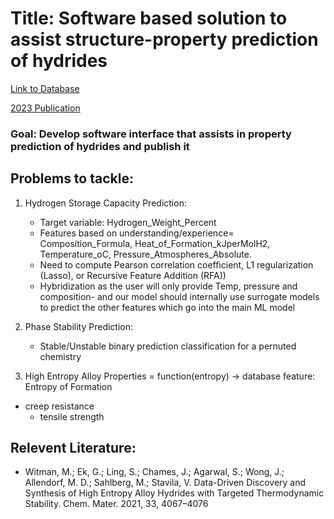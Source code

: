 # Title: Software based solution to assist structure-property prediction of hydrides

[Link to Database](https://zenodo.org/records/7324809)

[2023 Publication](https://pubs.rsc.org/en/content/articlelanding/2023/ta/d3ta02323k/unauth)

### Goal: Develop software interface that assists in property prediction of hydrides and publish it

## Problems to tackle:

1. Hydrogen Storage Capacity Prediction:

    - Target variable: Hydrogen_Weight_Percent
    - Features based on understanding/experience= Composition_Formula, Heat_of_Formation_kJperMolH2, Temperature_oC, Pressure_Atmospheres_Absolute. 
    - Need to compute Pearson correlation coefficient, L1 regularization (Lasso), or Recursive Feature Addition (RFA)) 
    - Hybridization as the user will only provide Temp, pressure and composition- and our model should internally use surrogate models to predict the other features which go into the main ML model

2. Phase Stability Prediction:
    - Stable/Unstable binary prediction classification for a pernuted chemistry

3. High Entropy Alloy Properties = function(entropy) -> database feature: Entropy of Formation
- creep resistance
    - tensile strength

## Relevent Literature:
- Witman, M.; Ek, G.; Ling, S.; Chames, J.; Agarwal, S.; Wong, J.; Allendorf, M. D.; Sahlberg, M.; Stavila, V. 
Data-Driven Discovery and Synthesis of High Entropy Alloy Hydrides with Targeted Thermodynamic Stability.
Chem. Mater. 2021, 33, 4067–4076


